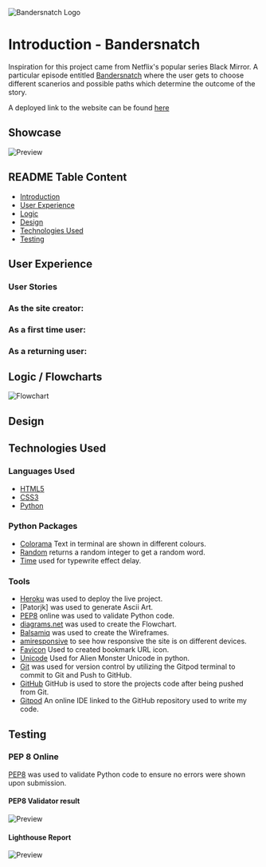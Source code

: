 ![Bandersnatch Logo](https://github.com/sherryrich/bandersnatch/blob/main/docs/black_mirror_bandersnatch.PNG)

# Introduction - Bandersnatch

Inspiration for this project came from Netflix's popular series Black Mirror. A particular episode entitled [Bandersnatch](https://www.imdb.com/title/tt9495224/) where the user gets to choose different scanerios and possible paths which determine the outcome of the story.

A deployed link to the website can be found [here](https://sherryrich.github.io/bandersnatch/)

## Showcase
![Preview](https://github.com/sherryrich/bandersnatch/blob/main/docs/bandersnatch_amiresponsive.PNG)

## README Table Content
* [Introduction](#introduction)
* [User Experience](#user-experience)
* [Logic](#logic)
* [Design](#design)
* [Technologies Used](#technologies-used)
* [Testing](#testing)

## User Experience
### User Stories

### As the site creator:

### As a first time user:

### As a returning user:


## Logic / Flowcharts
![Flowchart](https://github.com/sherryrich/bandersnatch/blob/main/docs/bandersnatch.drawio.png)


## Design

## Technologies Used
### Languages Used 

* [HTML5](https://developer.mozilla.org/en-US/docs/Web/HTML)
* [CSS3](https://developer.mozilla.org/en-US/docs/Web/CSS)
* [Python](https://www.python.org/)

### Python Packages
* [Colorama](https://pypi.org/project/colorama/) Text in terminal are shown in different colours.
* [Random](https://docs.python.org/3/library/random.html) returns a random integer to get a random word.
* [Time](https://pypi.org/project/time/) used for typewrite effect delay.

### Tools
* [Heroku](https://id.heroku.com) was used to deploy the live project.
* [Patorjk] was used to generate Ascii Art.
* [PEP8](http://pep8online.com/) online was used to validate Python code.
* [diagrams.net](https://app.diagrams.net/) was used to create the Flowchart.
* [Balsamiq](https://balsamiq.com/) was used to create the Wireframes.
* [amiresponsive](http://ami.responsivedesign.is/) to see how responsive the site is on different devices.
* [Favicon](https://www.favicon.cc/) Used to created bookmark URL icon.
* [Unicode](https://www.fileformat.info/info/unicode/char/1f47e/index.htm) Used for Alien Monster Unicode in python.
* [Git](https://git-scm.com/) was used for version control by utilizing the Gitpod terminal to commit to Git and Push to GitHub.
* [GitHub](https://github.com/) GitHub is used to store the projects code after being pushed from Git.
* [Gitpod](https://www.gitpod.io/) An online IDE linked to the GitHub repository used to write my code.



## Testing

### PEP 8 Online
[PEP8](http://pep8online.com/) was used to validate Python code to ensure no errors were shown upon submission.
#### PEP8 Validator result
![Preview](https://github.com/sherryrich/bandersnatch/blob/main/docs/pep8online_validator_result.PNG)

#### Lighthouse Report
![Preview](https://github.com/sherryrich/bandersnatch/blob/main/docs/bandersnatch_lightouse_report.PNG)